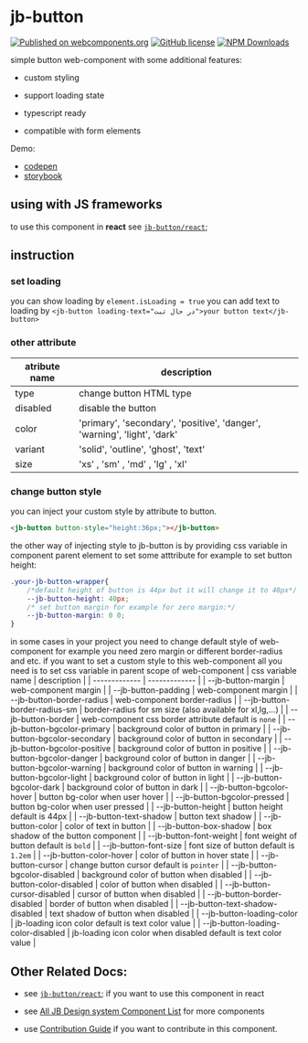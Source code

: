 # jb-button

[![Published on webcomponents.org](https://img.shields.io/badge/webcomponents.org-published-blue.svg)](https://www.webcomponents.org/element/jb-button)
[![GitHub license](https://img.shields.io/badge/license-MIT-brightgreen.svg)](https://raw.githubusercontent.com/javadbat/jb-button/main/LICENSE)
[![NPM Downloads](https://img.shields.io/npm/dw/jb-button)](https://www.npmjs.com/package/jb-button)

simple button web-component with some additional features:

- custom styling

- support loading state

- typescript ready

- compatible with form elements

Demo:
- [codepen](https://codepen.io/javadbat/pen/NWdeMwY)
- [storybook](https://javadbat.github.io/design-system/?path=/docs/components-form-elements-jbbutton)

## using with JS frameworks

to use this component in **react** see [`jb-button/react`](https://github.com/javadbat/jb-button/tree/main/react);

## instruction

### set loading

you can show loading by `element.isLoading = true`
you can add text to loading by `<jb-button loading-text="در حال ثبت">your button text</jb-button>`

### other attribute

| atribute name  | description                                                                                                         |
| -------------  | -------------                                                                                                       |
| type           | change button HTML type                                                                                             |
| disabled       | disable the button                                                                                                  |
| color          | 'primary', 'secondary', 'positive', 'danger', 'warning', 'light', 'dark' |
| variant        | 'solid', 'outline', 'ghost', 'text'              |
| size           | 'xs' , 'sm' , 'md' , 'lg' , 'xl'                 |

### change button style

you can inject your custom style by attribute to button.

```HTML
<jb-button button-style="height:36px;"></jb-button>
```

the other way of injecting style to jb-button is by providing css variable in component parent element to set some atttribute for example to set button height:

```css
.your-jb-button-wrapper{
    /*default height of button is 44px but it will change it to 40px*/
    --jb-button-height: 40px;
    /* set button margin for example for zero margin:*/
    --jb-button-margin: 0 0;
}
```

in some cases in your project you need to change default style of web-component for example you need zero margin or different border-radius and etc.
if you want to set a custom style to this web-component all you need is to set css variable in parent scope of web-component
| css variable name                  | description                                                                 |
| -------------                      | -------------                                                               |
| --jb-button-margin                 | web-component margin                                                        |
| --jb-button-padding                | web-component margin                                                        |
| --jb-button-border-radius          | web-component border-radius                                                 |
| --jb-button-border-radius-sm       | border-radius for sm size (also available for xl,lg,...)                    |
| --jb-button-border                 | web-component css border attribute default is `none`                        |
| --jb-button-bgcolor-primary        | background color of button in primary                                       |
| --jb-button-bgcolor-secondary      | background color of button in secondary                                     |
| --jb-button-bgcolor-positive       | background color of button in positive                                      |
| --jb-button-bgcolor-danger         | background color of button in danger                                        |
| --jb-button-bgcolor-warning        | background color of button in warning                                       |
| --jb-button-bgcolor-light          | background color of button in light                                         |
| --jb-button-bgcolor-dark           | background color of button in dark                                          |
| --jb-button-bgcolor-hover          | button bg-color when user hover                                             |
| --jb-button-bgcolor-pressed        | button bg-color when user pressed                                           |
| --jb-button-height                 | button height default is 44px                                               |
| --jb-button-text-shadow            | button text shadow                                                          |
| --jb-button-color                  | color of text in button                                                     |
| --jb-button-box-shadow             | box shadow of the button component                                          |
| --jb-button-font-weight            | font weight of button default is `bold`                                     |
| --jb-button-font-size              | font size of button default is `1.2em`                                      |
| --jb-button-color-hover            | color of button in hover state                                              |
| --jb-button-cursor                 | change button cursor default is `pointer`                                   |
| --jb-button-bgcolor-disabled       | background color of button when disabled                                    |
| --jb-button-color-disabled         | color of button when disabled                                               |
| --jb-button-cursor-disabled        | cursor of button when disabled                                              |
| --jb-button-border-disabled        | border of button when disabled                                              |
| --jb-button-text-shadow-disabled   | text shadow of button when disabled                                         |
| --jb-button-loading-color          | jb-loading icon color default is text color value                           |
| --jb-button-loading-color-disabled | jb-loading icon color when disabled default is text color value             |

## Other Related Docs:

- see [`jb-button/react`](https://github.com/javadbat/jb-button/tree/main/react); if you want to use this component in react

- see [All JB Design system Component List](https://javadbat.github.io/design-system/) for more components

- use [Contribution Guide](https://github.com/javadbat/design-system/blob/main/docs/contribution-guide.md) if you want to contribute in this component.